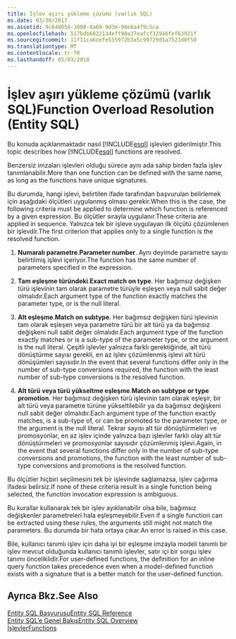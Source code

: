 ```yaml
---
title: İşlev aşırı yükleme çözümü (varlık SQL)
ms.date: 03/30/2017
ms.assetid: 9c648054-3808-4a69-9d3e-98e6a4f9c5ca
ms.openlocfilehash: 517bdb682213deff90a37eafcf32946fef63921f
ms.sourcegitcommit: 11f11ca6cefe555972b3a5c99729d1a7523d8f50
ms.translationtype: MT
ms.contentlocale: tr-TR
ms.lasthandoff: 05/03/2018
---
```

# <a name="function-overload-resolution-entity-sql"></a><span data-ttu-id="96b90-102">İşlev aşırı yükleme çözümü (varlık SQL)</span><span class="sxs-lookup"><span data-stu-id="96b90-102">Function Overload Resolution (Entity SQL)</span></span>
<span data-ttu-id="96b90-103">Bu konuda açıklanmaktadır nasıl [!INCLUDE[esql](../../../../../../includes/esql-md.md)] işlevleri giderilmiştir.</span><span class="sxs-lookup"><span data-stu-id="96b90-103">This topic describes how [!INCLUDE[esql](../../../../../../includes/esql-md.md)] functions are resolved.</span></span>  
  
 <span data-ttu-id="96b90-104">Benzersiz imzaları işlevleri olduğu sürece aynı ada sahip birden fazla işlev tanımlanabilir.</span><span class="sxs-lookup"><span data-stu-id="96b90-104">More than one function can be defined with the same name, as long as the functions have unique signatures.</span></span>  
  
 <span data-ttu-id="96b90-105">Bu durumda, hangi işlevi, belirtilen ifade tarafından başvurulan belirlemek için aşağıdaki ölçütleri uygulanmış olması gerekir.</span><span class="sxs-lookup"><span data-stu-id="96b90-105">When this is the case, the following criteria must be applied to determine which function is referenced by a given expression.</span></span> <span data-ttu-id="96b90-106">Bu ölçütler sırayla uygulanır.</span><span class="sxs-lookup"><span data-stu-id="96b90-106">These criteria are applied in sequence.</span></span> <span data-ttu-id="96b90-107">Yalnızca tek bir işleve uygulayan ilk ölçütü çözümlenen bir işlevdir.</span><span class="sxs-lookup"><span data-stu-id="96b90-107">The first criterion that applies only to a single function is the resolved function.</span></span>  
  
1.  <span data-ttu-id="96b90-108">**Numaralı parametre**.</span><span class="sxs-lookup"><span data-stu-id="96b90-108">**Parameter number**.</span></span> <span data-ttu-id="96b90-109">Aynı deyimde parametre sayısı belirtilmiş işlevi içeriyor.</span><span class="sxs-lookup"><span data-stu-id="96b90-109">The function has the same number of parameters specified in the expression.</span></span>  
  
2.  <span data-ttu-id="96b90-110">**Tam eşleşme türündeki**.</span><span class="sxs-lookup"><span data-stu-id="96b90-110">**Exact match on type**.</span></span> <span data-ttu-id="96b90-111">Her bağımsız değişken türü işlevinin tam olarak parametre türüyle eşleşen veya null sabit değer olmalıdır.</span><span class="sxs-lookup"><span data-stu-id="96b90-111">Each argument type of the function exactly matches the parameter type, or is the null literal.</span></span>  
  
3.  <span data-ttu-id="96b90-112">**Alt eşleşme**.</span><span class="sxs-lookup"><span data-stu-id="96b90-112">**Match on subtype**.</span></span> <span data-ttu-id="96b90-113">Her bağımsız değişken türü işlevinin tam olarak eşleşen veya parametre türü bir alt türü ya da bağımsız değişkeni null sabit değer olmalıdır.</span><span class="sxs-lookup"><span data-stu-id="96b90-113">Each argument type of the function exactly matches or is a sub-type of the parameter type, or the argument is the null literal.</span></span> <span data-ttu-id="96b90-114">Çeşitli işlevler yalnızca farklı gerektiğinde, alt türü dönüştürme sayısı gerekli, en az işlev çözümlenmiş işlevi alt türü dönüşümleri sayısıdır.</span><span class="sxs-lookup"><span data-stu-id="96b90-114">In the event that several functions differ only in the number of sub-type conversions required, the function with the least number of sub-type conversions is the resolved function.</span></span>  
  
4.  <span data-ttu-id="96b90-115">**Alt türü veya türü yükseltme eşleşme**.</span><span class="sxs-lookup"><span data-stu-id="96b90-115">**Match on subtype or type promotion**.</span></span> <span data-ttu-id="96b90-116">Her bağımsız değişken türü işlevinin tam olarak eşleşir, bir alt türü veya parametre türüne yükseltilebilir ya da bağımsız değişkeni null sabit değer olmalıdır.</span><span class="sxs-lookup"><span data-stu-id="96b90-116">Each argument type of the function exactly matches, is a sub-type of, or can be promoted to the parameter type, or the argument is the null literal.</span></span> <span data-ttu-id="96b90-117">Tekrar sayısı alt tür dönüştürmeleri ve promosyonlar, en az işlev içinde yalnızca bazı işlevler farklı olay alt tür dönüştürmeleri ve promosyonlar sayısıdır çözümlenmiş işlevi.</span><span class="sxs-lookup"><span data-stu-id="96b90-117">Again, in the event that several functions differ only in the number of sub-type conversions and promotions, the function with the least number of sub-type conversions and promotions is the resolved function.</span></span>  
  
 <span data-ttu-id="96b90-118">Bu ölçütler hiçbiri seçilmesini tek bir işlevinde sağlamazsa, işlev çağırma ifadesi belirsiz.</span><span class="sxs-lookup"><span data-stu-id="96b90-118">If none of these criteria result in a single function being selected, the function invocation expression is ambiguous.</span></span>  
  
 <span data-ttu-id="96b90-119">Bu kurallar kullanarak tek bir işlev ayıklanabilir olsa bile, bağımsız değişkenler parametreleri hala eşleşmeyebilir.</span><span class="sxs-lookup"><span data-stu-id="96b90-119">Even if a single function can be extracted using these rules, the arguments still might not match the parameters.</span></span> <span data-ttu-id="96b90-120">Bu durumda bir hata ortaya çıkar.</span><span class="sxs-lookup"><span data-stu-id="96b90-120">An error is raised in this case.</span></span>  
  
 <span data-ttu-id="96b90-121">Bile, kullanıcı tanımlı işlev için daha iyi bir eşleşme imzayla modeli tanımlı bir işlev mevcut olduğunda kullanıcı tanımlı işlevler, satır içi bir sorgu işlev tanımı önceliklidir.</span><span class="sxs-lookup"><span data-stu-id="96b90-121">For user-defined functions, the definition for an inline query function takes precedence even when a model-defined function exists with a signature that is a better match for the user-defined function.</span></span>  
  
## <a name="see-also"></a><span data-ttu-id="96b90-122">Ayrıca Bkz.</span><span class="sxs-lookup"><span data-stu-id="96b90-122">See Also</span></span>  
 [<span data-ttu-id="96b90-123">Entity SQL Başvurusu</span><span class="sxs-lookup"><span data-stu-id="96b90-123">Entity SQL Reference</span></span>](../../../../../../docs/framework/data/adonet/ef/language-reference/entity-sql-reference.md)  
 [<span data-ttu-id="96b90-124">Entity SQL’e Genel Bakış</span><span class="sxs-lookup"><span data-stu-id="96b90-124">Entity SQL Overview</span></span>](../../../../../../docs/framework/data/adonet/ef/language-reference/entity-sql-overview.md)  
 [<span data-ttu-id="96b90-125">İşlevler</span><span class="sxs-lookup"><span data-stu-id="96b90-125">Functions</span></span>](../../../../../../docs/framework/data/adonet/ef/language-reference/functions-entity-sql.md)
